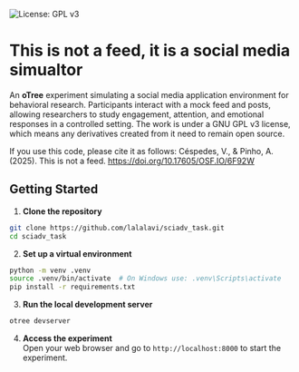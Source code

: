 ![License: GPL v3](https://img.shields.io/badge/License-GPLv3-blue.svg)

# This is not a feed, it is a social media simualtor

An **oTree** experiment simulating a social media application environment for behavioral research. Participants interact with a mock feed and posts, allowing researchers to study engagement, attention, and emotional responses in a controlled setting.
The work is under a GNU GPL v3 license, which means any derivatives created from it need to remain open source.

If you use this code, please cite it as follows:
Céspedes, V., & Pinho, A. (2025). This is not a feed. https://doi.org/10.17605/OSF.IO/6F92W


## Getting Started

1. **Clone the repository**  
```bash
git clone https://github.com/lalalavi/sciadv_task.git
cd sciadv_task
```
2. **Set up a virtual environment**  
```bash
python -m venv .venv
source .venv/bin/activate  # On Windows use: .venv\Scripts\activate
pip install -r requirements.txt
```         
3. **Run the local development server**  
```bash
otree devserver
```
4. **Access the experiment**  
Open your web browser and go to `http://localhost:8000` to start the experiment.    

